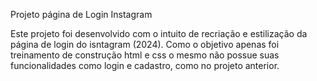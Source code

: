 Projeto página de Login Instagram

Este projeto foi desenvolvido com o intuito de recriação e estilização da página de login do isntagram (2024).
Como o objetivo apenas foi treinamento de construção html e css o mesmo não possue suas funcionalidades como login e cadastro, como no projeto anterior.
